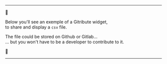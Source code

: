 
<br>
<br>

<hr>

<div class="has-text-centered my-6">

  <p class="is-size-3 mb-5">
    🚧
  </p>

  <p class="is-size-4 mb-1 has-text-weight-bold">
    Below you'll see an exemple of a Gitribute widget,
    <br>to share and display a <code>csv</code> file.
  </p>
  <p class="is-size-4 mb-1">
    The file could be stored on Github or Gitlab...
    <br>... but you won't have to be a developer to contribute to it.
  </p>

  <p class="is-size-3 mt-5">
    🚧
  </p>

</div>

<hr>
